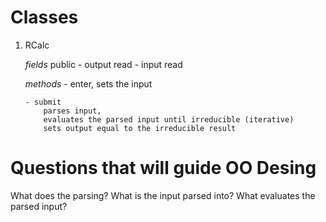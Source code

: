 # Classes

 1. RCalc

      *fields*
        public
        - output read
        - input  read

      *methods*
        - enter, sets the input

        - submit
            parses input,
            evaluates the parsed input until irreducible (iterative)
            sets output equal to the irreducible result


# Questions that will guide OO Desing
 What does the parsing?
 What is the input parsed into?
 What evaluates the parsed input?
